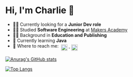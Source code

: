 # Hi, I'm Charlie 👋 

- :man_technologist: Currently looking for a **Junior Dev role**    
- :man_student: Studied **Software Engineering** at [Makers Academy](https://makers.tech/)  
- :man_teacher: Background in **Education and Publishing**  
- 🌱 Currently learning **Java**   
- :email: Where to reach me: 
<a href="https://www.linkedin.com/in/charliegalbraith/" target="_blank" rel="noopener noreferrer"> <img src="https://simpleicons.org/icons/linkedin.svg" alt="LinkedIn" height="20" style="vertical-align:top; margin:4px"> </a>
<a href="https://github.com/charlie-galb/" target="_blank" rel="noopener noreferrer"> <img src="https://simpleicons.org/icons/github.svg" alt="GitHub" height="20" style="vertical-align:top; margin:4px"> </a>


[![Anurag's GitHub stats](https://github-readme-stats.vercel.app/api?username=charlie-galb&hide=stars,issues&show_icons=true)](https://github.com/anuraghazra/github-readme-stats) 
   
[![Top Langs](https://github-readme-stats.vercel.app/api/top-langs/?username=charlie-galb&layout=compact)](https://github.com/charlie-galb/github-readme-stats)   

